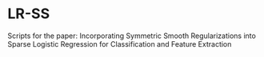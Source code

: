 # LR-SS
Scripts for the paper: Incorporating Symmetric Smooth Regularizations into Sparse Logistic Regression for Classification and Feature Extraction

